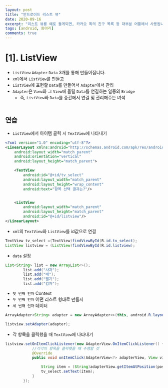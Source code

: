 ```yaml
---
layout: post
title: "안드로이드 리스트 뷰"
date: 2020-09-16
excerpt: "리스트 뷰를 예로 들게되면, 카카오 톡의 친구 목록 등 대부분 어플에서 사용됩니다."
tags: [android, 동아리]
comments: true
---
```


# [1]. ListView

-   `ListView` `Adapter` `Data` 3개를 통해 만들어집니다.
-   `xml`에서 `ListView`를 만들고
-   `ListView`에 표현할 `Data`를 만들어서 `Adapter`에서 관리
-   `Adapter`은 `View`와 그 `View`에 올릴 `Data`를 연결하는 일종의 `Bridge`
    -   즉, `ListView`와 `Data`를 중간에서 연결 및 관리해주는 녀석
        <br><br>

## 연습

-   `ListView`에서 아이템 클릭 시 `TextView`에 나타내기

```xml
<?xml version="1.0" encoding="utf-8"?>
<LinearLayout xmlns:android="http://schemas.android.com/apk/res/android"
    android:layout_width="match_parent"
    android:orientation="vertical"
    android:layout_height="match_parent">

    <TextView
        android:id="@+id/tv_select"
        android:layout_width="match_parent"
        android:layout_height="wrap_content"
        android:text="항목 선택 결과는?"/>


    <ListView
        android:layout_width="match_parent"
        android:layout_height="match_parent"
        android:id="@+id/listview"/>
</LinearLayout>
```

-   `xml`의 `TextView`와 `ListView`를 id값으로 연결

```java
TextView tv_select =(TextView)findViewById(R.id.tv_select);
ListView listview = (ListView)findViewById(R.id.listview);
```

-   `data` 설정

```java
List<String> list = new ArrayList<>();
        list.add("사과");
        list.add("배");
        list.add("딸기");
        list.add("감자");
```

-   `첫 번째 인자` Context
-   `두 번째 인자` 어떤 리스트 형태로 만들지
-   `세 번째 인자` 데이터

```java
ArrayAdapter<String> adapter = new ArrayAdapter<>(this, android.R.layout.simple_list_item_1, list);

listview.setAdapter(adapter);
```

-   각 항목을 클릭했을 때 `TextView`에 나타내기

```java
listview.setOnItemClickListener(new AdapterView.OnItemClickListener() {
            //각각의 항목을 클릭햇을 때 수행할 것
            @Override
            public void onItemClick(AdapterView<?> adapterView, View view, int position, long l) {

                String item = (String)adapterView.getItemAtPosition(position);
                tv_select.setText(item);
            }
        });
```
